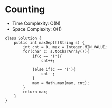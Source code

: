 # Counting
* Time Complexity: O(N)
* Space Complexity: O(1)
```
class Solution {
    public int maxDepth(String s) {
        int cnt = 0, max = Integer.MIN_VALUE;
        for(char c: s.toCharArray()){
            if(c == '('){
                cnt++;
				
            }else if(c == ')'){
                cnt--;
            }
            max = Math.max(max, cnt);
        }
        return max;
    }
}
```